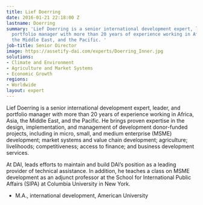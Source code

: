 ```yaml
---
title: Lief Doerring
date: 2016-01-21 22:18:00 Z
lastname: Doerring
summary: 'Lief Doerring is a senior international development expert, leader, and
  portfolio manager with more than 20 years of experience working in Africa, Asia,
  the Middle East, and the Pacific. '
job-title: Senior Director
image: https://assetify-dai.com/experts/Doerring_Inner.jpg
solutions:
- Climate and Environment
- Agriculture and Market Systems
- Economic Growth
regions:
- Worldwide
layout: expert
---
```


Lief Doerring is a senior international development expert, leader, and portfolio manager with more than 20 years of experience working in Africa, Asia, the Middle East, and the Pacific. He brings proven expertise in the design, implementation, and management of development donor-funded projects, including in micro, small, and medium enterprise (MSME) development; market systems and value chain development; agriculture; livelihoods; competitiveness; access to finance; and business development services. 

At DAI, leads efforts to maintain and build DAI’s position as a leading provider of technical assistance. In addition, he teaches a class on MSME development as an adjunct professor at the School for International Public Affairs (SIPA) at Columbia University in New York.

* M.A., international development, American University